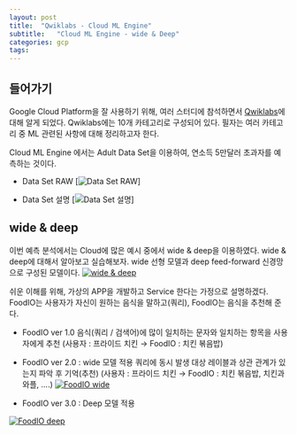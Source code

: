 ```yaml
---
layout: post
title:  "Qwiklabs - Cloud ML Engine"
subtitle:   "Cloud ML Engine - wide & Deep"
categories: gcp
tags: 
---
```


## 들어가기

 Google Cloud Platform을 잘 사용하기 위해, 여러 스터디에 참석하면서 [Qwiklabs](https://google.qwiklabs.com)에 대해 알게 되었다. 
 Qwiklabs에는 10개 카테고리로 구성되어 있다. 필자는 여러 카테고리 중 ML 관련된 사항에 대해 정리하고자 한다. 

 Cloud ML Engine 에서는 Adult Data Set을 이용하여, 연소득 5만달러 초과자를 예측하는 것이다. 

 * Data Set RAW
 [![Data Set RAW](https://github.com/bevisLee/bevisLee.github.io/tree/master/assets/img/post/2018-01-16-GCP-cloudML/1.jpg)]

 * Data Set 설명
 [![Data Set 설명](https://github.com/bevisLee/bevisLee.github.io/tree/master/assets/img/post/2018-01-16-GCP-cloudML/2.jpg)]

## wide & deep

 이번 예측 분석에서는 Cloud에 많은 예시 중에서 wide & deep을 이용하였다. wide & deep에 대해서 알아보고 실습해보자.
 wide 선형 모델과 deep feed-forward 신경망으로 구성된 모델이다. 
 [![wide & deep](https://github.com/bevisLee/bevisLee.github.io/tree/master/assets/img/post/2018-01-16-GCP-cloudML/4.jpg)](#)

 쉬운 이해를 위해, 가상의 APP을 개발하고 Service 한다는 가정으로 설명하겠다. 
 FoodIO는 사용자가 자신이 원하는 음식을 말하고(쿼리), FoodIO는 음식을 추천해 준다.

 * FoodIO ver 1.0
 음식(쿼리 / 검색어)에 많이 일치하는 문자와 일치하는 항목을 사용자에게 추천 
 (사용자 : 프라이드 치킨 → FoodIO : 치킨 볶음밥)

 * FoodIO ver 2.0 : wide 모델 적용
 쿼리에 동시 발생 대상 레이블과 상관 관계가 있는지 파악 후 기억(추천)
 (사용자 : 프라이드 치킨 → FoodIO : 치킨 볶음밥, 치킨과 와플, ....)
 [![FoodIO wide](https://github.com/bevisLee/bevisLee.github.io/tree/master/assets/img/post/2018-01-16-GCP-cloudML/5.jpg)](#)

 * FoodIO ver 3.0 : Deep 모델 적용

 [![FoodIO deep](https://github.com/bevisLee/bevisLee.github.io/tree/master/assets/img/post/2018-01-16-GCP-cloudML/6.jpg)](#)

